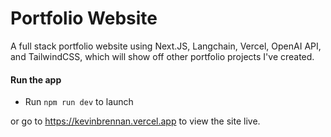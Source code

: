 # Portfolio Website
A full stack portfolio website using Next.JS, Langchain, Vercel, OpenAI API, and TailwindCSS, which will show off other portfolio projects I've created.

#### Run the app 
- Run `npm run dev` to launch

or go to https://kevinbrennan.vercel.app to view the site live.
